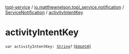 [topl-service](../../index.md) / [io.matthewnelson.topl_service.notification](../index.md) / [ServiceNotification](index.md) / [activityIntentKey](./activity-intent-key.md)

# activityIntentKey

`var activityIntentKey: `[`String`](https://kotlinlang.org/api/latest/jvm/stdlib/kotlin/-string/index.html)`?` [(source)](https://github.com/05nelsonm/TorOnionProxyLibrary-Android/blob/master/topl-service/src/main/java/io/matthewnelson/topl_service/notification/ServiceNotification.kt#L106)